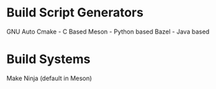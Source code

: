 # Build Script Generators
GNU Auto
Cmake - C Based
Meson - Python based
Bazel - Java based
# Build Systems
Make
Ninja (default in Meson)